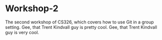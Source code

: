 # Workshop-2

The second workshop of CS326, which covers how to use Git in a group setting.
Gee, that Trent Kindvall guy is pretty cool.
Gee, that Trent Kindvall guy is very cool.
